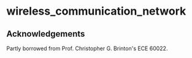 # wireless_communication_network

## Acknowledgements
Partly borrowed from Prof. Christopher G. Brinton's ECE 60022.